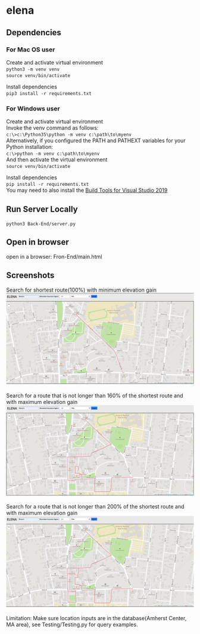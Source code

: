 # elena

## Dependencies
### For Mac OS user
Create and activate virtual environment  
`python3 -m venv venv`  
`source venv/bin/activate`

Install dependencies  
`pip3 install -r requirements.txt`

### For Windows user
Create and activate virtual environment  
Invoke the venv command as follows:  
`c:\>c:\Python35\python -m venv c:\path\to\myenv`  
Alternatively, if you configured the PATH and PATHEXT variables for your Python installation:  
`c:\>python -m venv c:\path\to\myenv`  
And then activate the virtual environment  
`source venv/bin/activate`

Install dependencies  
`pip install -r requirements.txt`  
You may need to also install the [Build Tools for Visual Studio 2019](https://visualstudio.microsoft.com/downloads/)

## Run Server Locally
`python3 Back-End/server.py`

## Open in browser
open in a browser: Fron-End/main.html

## Screenshots
Search for shortest route(100%) with minimum elevation gain  
![100% minimum screenshot](https://github.com/Jinhong19/elena/blob/master/images/min_100.png)

Search for a route that is not longer than 160% of the shortest route and with maximum elevation gain  
![160% maximum screenshot](https://github.com/Jinhong19/elena/blob/master/images/max_160.png)

Search for a route that is not longer than 200% of the shortest route and with maximum elevation gain  
![200% maximum screenshot](https://github.com/Jinhong19/elena/blob/master/images/max_200.png)

Limitation: Make sure location inputs are in the database(Amherst Center, MA area), see Testing/Testing.py for query examples.